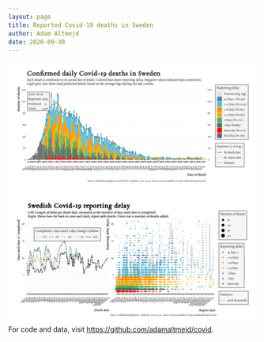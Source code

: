 ```yaml
---
layout: page
title: Reported Covid-19 deaths in Sweden
author: Adam Altmejd
date: 2020-09-30
---
```


![Graph of Swedish Covid-19 deaths with reporting delay.](deaths_lag_sweden_2020-09-30.png "Swedish Covid-19 deaths.")
![Graph of Swedish Covid-19 reporting delay in daily deaths.](lag_trend_sweden_2020-09-30.png "Trend in Swedish Covid-19 mortality reporting delay.")
For code and data, visit <https://github.com/adamaltmejd/covid>.
